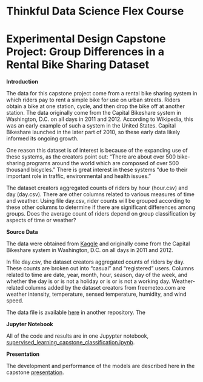 # Thinkful Data Science Flex Course
# Experimental Design Capstone Project: Group Differences in a Rental Bike Sharing Dataset

**Introduction**

The data for this capstone project come from a rental bike sharing system in which riders pay to rent a simple bike for use on urban streets. Riders obtain a bike at one station, cycle, and then drop the bike off at another station. The data originally come from the Capital Bikeshare system in Washington, D.C. on all days in 2011 and 2012. According to Wikipedia, this was an early example of such a system in the United States. Capital Bikeshare launched in the later part of 2010, so these early data likely informed its ongoing growth.

One reason this dataset is of interest is because of the expanding use of these systems, as the creators point out: “There are about over 500 bike-sharing programs around the world which are composed of over 500 thousand bicycles.” There is great interest in these systems “due to their important role in traffic, environmental and health issues.”

The dataset creators aggregated counts of riders by hour (hour.csv) and day (day.csv). There are other columns related to various measures of time and weather. Using file day.csv, rider counts will be grouped according to these other columns to determine if there are significant differences among groups. Does the average count of riders depend on group classification by aspects of time or weather?

**Source Data**

The data were obtained from [Kaggle](https://www.kaggle.com/imakash3011/rental-bike-sharing) and originally come from the Capital Bikeshare system in Washington, D.C. on all days in 2011 and 2012.

In file day.csv, the dataset creators aggregated counts of riders by day. These counts are broken out into “casual” and “registered” users. Columns related to time are date, year, month, hour, season, day of the week, and whether the day is or is not a holiday or is or is not a working day. Weather-related columns added by the dataset creators from freemeteo.com are weather intensity, temperature, sensed temperature, humidity, and wind speed.

The data file is available [here]() in another repository. The 

**Jupyter Notebook**

All of the code and results are in one Jupypter notebook, [supervised_learning_capstone_classification.ipynb](https://github.com/JosephMartin610/thinkful_data_science_flex_capstone_news_shares/blob/main/supervised_learning_capstone_classification.ipynb).

**Presentation**

The development and performance of the models are described here in the capstone [presentation](https://github.com/JosephMartin610/thinkful_data_science_flex_capstone_news_shares/blob/main/supervised_learning_capstone.pdf).
